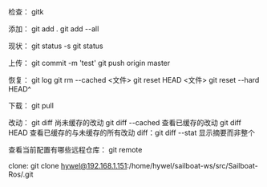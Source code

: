 检查：
gitk

添加：
git add .
git add --all

现状：
git status -s
git status

上传：
git commit -m 'test'
git push origin master

恢复：
git log
git rm --cached <文件>
git reset HEAD <文件>
git reset --hard HEAD^

下载：
git pull

改动：
git diff                尚未缓存的改动
git diff --cached       查看已缓存的改动
git diff HEAD           查看已缓存的与未缓存的所有改动
diff：git diff --stat   显示摘要而非整个

查看当前配置有哪些远程仓库：
git remote

clone:
git clone hywel@192.168.1.151:/home/hywel/sailboat-ws/src/Sailboat-Ros/.git
